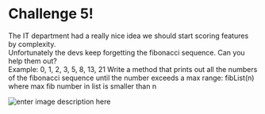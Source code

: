 # Challenge 5!

The IT department had a really nice idea we should start scoring features by complexity.  
Unfortunately the devs keep forgetting the fibonacci sequence. Can you help them out?  
Example: 0, 1, 2, 3, 5, 8, 13, 21
Write a method that prints out all the numbers of the fibonacci sequence until the number exceeds a max range:
fibList(n) where max fib number in list is smaller than n


![enter image description here](https://media.tenor.com/Hmiy4t7RM_UAAAAM/italian-hand-fancy.gif)








